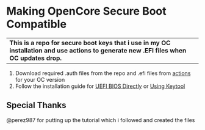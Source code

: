 # Making OpenCore Secure Boot Compatible

<table>
 <tr><td><b>This is a repo for secure boot keys that i use in my OC installation and use actions to generate new .EFI files when OC updates drop. </b></tr></td>
</table>

1.  Download required .auth files from the repo and .efi files from [actions](https://github.com/EgeToksoz/opencore-secure-boot/actions) for your OC version
2.  Follow the installation guide for [UEFI BIOS Directly](https://github.com/perez987/OpenCore-and-UEFI-Secure-Boot#include-signatures-into-the-firmware) or [Using Keytool](https://github.com/perez987/OpenCore-and-UEFI-Secure-Boot#keytool)

## Special Thanks
@perez987 for putting up the tutorial which i followed and created the files
